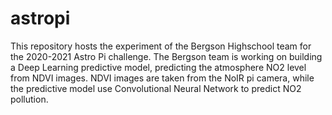 # astropi
This repository hosts the experiment of the Bergson Highschool team for the 2020-2021 Astro Pi challenge.
The Bergson team is working on building a Deep Learning predictive model, predicting the atmosphere NO2 level from NDVI images.
NDVI images are taken from the NoIR pi camera, while the predictive model use Convolutional Neural Network to predict NO2 pollution.

